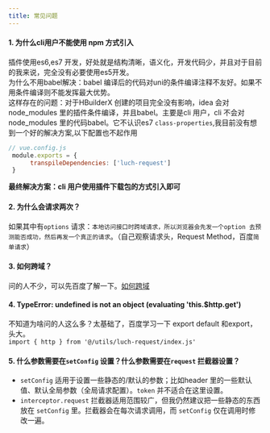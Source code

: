 ```yaml
---
title: 常见问题
---
```


#### 1. 为什么cli用户不能使用 npm 方式引入
插件使用es6,es7 开发，好处就是结构清晰，语义化，开发代码少，并且对于目前的我来说，完全没有必要使用es5开发。
<br>
为什么不用babel解决：babel 编译后的代码对uni的条件编译注释不友好。如果不用条件编译则不能发挥最大优势。
<br>
这样存在的问题：对于HBuilderX 创建的项目完全没有影响，idea 会对node_modules 里的插件条件编译，并且babel。主要是cli 用户，cli 不会对node_modules 里的代码babel。它不认识es7 `class-properties`,我目前没有想到一个好的解决方案,以下配置也不起作用

``` javascript 
// vue.config.js
 module.exports = {
      transpileDependencies: ['luch-request']
 }
```

**最终解决方案：cli 用户使用插件下载包的方式引入即可**

#### 2. 为什么会请求两次？
如果其中有`options` 请求：`本地访问接口时跨域请求，所以浏览器会先发一个option 去预测能否成功，然后再发一个真正的请求`。（自己观察请求头，Request Method，百度`简单请求`）

#### 3. 如何跨域？
问的人不少，可以先百度了解一下。[如何跨域](https://ask.dcloud.net.cn/article/35267)

#### 4. TypeError: undefined is not an object (evaluating 'this.$http.get')
 不知道为啥问的人这么多？太基础了，百度学习一下 export default 和export，头大。<br>
 `import { http } from '@/utils/luch-request/index.js'`   
#### 5. 什么参数需要在` setConfig ` 设置？什么参数需要在` request ` 拦截器设置？
- ` setConfig ` 适用于设置一些静态的/默认的参数；比如header 里的一些默认值、默认全局参数（全局请求配置）。` token ` 并不适合在这里设置。
- ` interceptor.request ` 拦截器适用范围较广，但我仍然建议把一些静态的东西放在 ` setConfig ` 里。拦截器会在每次请求调用，而 ` setConfig ` 仅在调用时修改一遍。
